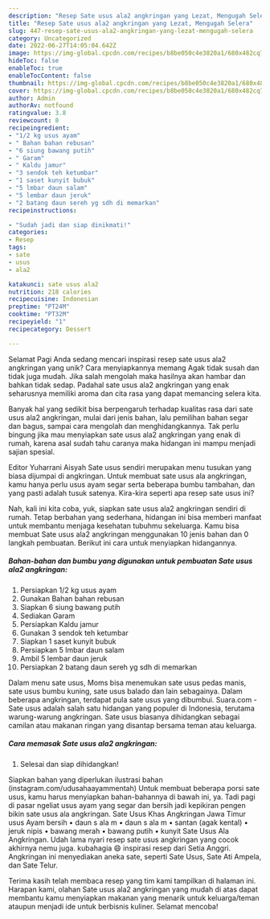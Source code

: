 ```yaml
---
description: "Resep Sate usus ala2 angkringan yang Lezat, Mengugah Selera"
title: "Resep Sate usus ala2 angkringan yang Lezat, Mengugah Selera"
slug: 447-resep-sate-usus-ala2-angkringan-yang-lezat-mengugah-selera
category: Uncategorized
date: 2022-06-27T14:05:04.642Z
image: https://img-global.cpcdn.com/recipes/b8be050c4e3820a1/680x482cq70/sate-usus-ala2-angkringan-foto-resep-utama.jpg
hideToc: false
enableToc: true
enableTocContent: false
thumbnail: https://img-global.cpcdn.com/recipes/b8be050c4e3820a1/680x482cq70/sate-usus-ala2-angkringan-foto-resep-utama.jpg
cover: https://img-global.cpcdn.com/recipes/b8be050c4e3820a1/680x482cq70/sate-usus-ala2-angkringan-foto-resep-utama.jpg
author: Admin
authorAv: notfound
ratingvalue: 3.8
reviewcount: 8
recipeingredient:
- "1/2 kg usus ayam"
- " Bahan bahan rebusan"
- "6 siung bawang putih"
- " Garam"
- " Kaldu jamur"
- "3 sendok teh ketumbar"
- "1 saset kunyit bubuk"
- "5 lmbar daun salam"
- "5 lembar daun jeruk"
- "2 batang daun sereh yg sdh di memarkan"
recipeinstructions:

- "Sudah jadi dan siap dinikmati!"
categories:
- Resep
tags:
- sate
- usus
- ala2

katakunci: sate usus ala2 
nutrition: 218 calories
recipecuisine: Indonesian
preptime: "PT24M"
cooktime: "PT32M"
recipeyield: "1"
recipecategory: Dessert

---
```



Selamat Pagi Anda sedang mencari inspirasi resep sate usus ala2 angkringan yang unik? Cara menyiapkannya memang Agak tidak susah dan tidak juga mudah. Jika salah mengolah maka hasilnya akan hambar dan bahkan tidak sedap. Padahal sate usus ala2 angkringan yang enak seharusnya memiliki aroma dan cita rasa yang dapat memancing selera kita.


Banyak hal yang sedikit bisa berpengaruh terhadap kualitas rasa dari sate usus ala2 angkringan, mulai dari jenis bahan, lalu pemilihan bahan segar dan bagus, sampai cara mengolah dan menghidangkannya. Tak perlu bingung jika mau menyiapkan sate usus ala2 angkringan yang enak di rumah, karena asal sudah tahu caranya maka hidangan ini mampu menjadi sajian spesial.

Editor Yuharrani Aisyah Sate usus sendiri merupakan menu tusukan yang biasa dijumpai di angkringan. Untuk membuat sate usus ala angkringan, kamu hanya perlu usus ayam segar serta beberapa bumbu tambahan, dan yang pasti adalah tusuk satenya. Kira-kira seperti apa resep sate usus ini?


Nah, kali ini kita coba, yuk, siapkan sate usus ala2 angkringan sendiri di rumah. Tetap berbahan yang sederhana, hidangan ini bisa memberi manfaat untuk membantu menjaga kesehatan tubuhmu sekeluarga. Kamu bisa membuat Sate usus ala2 angkringan menggunakan 10 jenis bahan dan 0 langkah pembuatan. Berikut ini cara untuk menyiapkan hidangannya.

<!--inarticleads1-->

##### Bahan-bahan dan bumbu yang digunakan untuk pembuatan Sate usus ala2 angkringan:

1. Persiapkan 1/2 kg usus ayam
1. Gunakan  Bahan bahan rebusan
1. Siapkan 6 siung bawang putih
1. Sediakan  Garam
1. Persiapkan  Kaldu jamur
1. Gunakan 3 sendok teh ketumbar
1. Siapkan 1 saset kunyit bubuk
1. Persiapkan 5 lmbar daun salam
1. Ambil 5 lembar daun jeruk
1. Persiapkan 2 batang daun sereh yg sdh di memarkan


Dalam menu sate usus, Moms bisa menemukan sate usus pedas manis, sate usus bumbu kuning, sate usus balado dan lain sebagainya. Dalam beberapa angkringan, terdapat pula sate usus yang dibumbui. Suara.com - Sate usus adalah salah satu hidangan yang populer di Indonesia, terutama warung-warung angkringan. Sate usus biasanya dihidangkan sebagai camilan atau makanan ringan yang disantap bersama teman atau keluarga. 

<!--inarticleads2-->

##### Cara memasak Sate usus ala2 angkringan:


1. Selesai dan siap dihidangkan!

Siapkan bahan yang diperlukan ilustrasi bahan (instagram.com/udusahaayammentah) Untuk membuat beberapa porsi sate usus, kamu harus menyiapkan bahan-bahannya di bawah ini, ya. Tadi pagi di pasar ngeliat usus ayam yang segar dan bersih jadi kepikiran pengen bikin sate usus ala angkringan. Sate Usus Khas Angkringan Jawa Timur usus Ayam bersih • daun s ala m • daun s ala m • santan (agak kental) • jeruk nipis • bawang merah • bawang putih • kunyit Sate Usus Ala Angkringan. Udah lama nyari resep sate usus angkringan yang cocok akhirnya nemu juga. kubahagia 😄 inspirasi resep dari Setia Anggri. Angkringan ini menyediakan aneka sate, seperti Sate Usus, Sate Ati Ampela, dan Sate Telur. 

Terima kasih telah membaca resep yang tim kami tampilkan di halaman ini. Harapan kami, olahan Sate usus ala2 angkringan yang mudah di atas dapat membantu kamu menyiapkan makanan yang menarik untuk keluarga/teman ataupun menjadi ide untuk berbisnis kuliner. Selamat mencoba!
